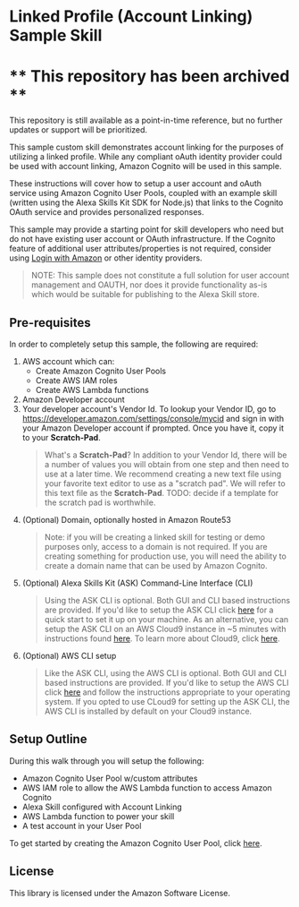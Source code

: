 # Linked Profile (Account Linking) Sample Skill

# ** This repository has been archived **
This repository is still available as a point-in-time reference, but no further updates or support will be prioritized.

This sample custom skill demonstrates account linking for the purposes of utilizing a linked profile.  While any compliant oAuth identity provider could be used with account linking, Amazon Cognito will be used in this sample.

These instructions will cover how to setup a user account and oAuth service using Amazon Cognito User Pools, coupled with an example skill (written using the Alexa Skills Kit SDK for Node.js) that links to the Cognito OAuth service and provides personalized responses.

This sample may provide a starting point for skill developers who need but do not have existing user account or OAuth infrastructure. If the Cognito feature of additional user attributes/properties is not required, consider using [Login with Amazon](https://login.amazon.com) or other identity providers.

> NOTE: This sample does not constitute a full solution for user account management and OAUTH, nor does it provide functionality as-is which would be suitable for publishing to the Alexa Skill store.

## Pre-requisites

In order to completely setup this sample, the following are required:

1. AWS account which can:
    * Create Amazon Cognito User Pools
    * Create AWS IAM roles
    * Create AWS Lambda functions
1. Amazon Developer account
1. Your developer account's Vendor Id. To lookup your Vendor ID, go to https://developer.amazon.com/settings/console/mycid and sign in with your Amazon Developer account if prompted. Once you have it, copy it to your **Scratch-Pad**.
    > What's a **Scratch-Pad**?  In addition to your Vendor Id, there will be a number of values you will obtain from one step and then need to use at a later time.  We recommend creating a new text file using your favorite text editor to use as a "scratch pad". We will refer to this text file as the **Scratch-Pad**.
TODO: decide if a template for the scratch pad is worthwhile.
1. (Optional) Domain, optionally hosted in Amazon Route53
    > Note: if you will be creating a linked skill for testing or demo purposes only, access to a domain is not required.  If you are creating something for production use, you will need the ability to create a domain name that can be used by Amazon Cognito.
1. (Optional) Alexa Skills Kit (ASK) Command-Line Interface (CLI)
    > Using the ASK CLI is optional.  Both GUI and CLI based instructions are provided. If you'd like to setup the ASK CLI click [here](https://alexa.design/cli-setup) for a quick start to set it up on your machine.  As an alternative, you can setup the ASK CLI on an AWS Cloud9 instance in ~5 minutes with instructions found [here](https://alexa.design/cli-cloud9). To learn more about Cloud9, click [here](https://aws.amazon.com/cloud9).
1. (Optional) AWS CLI setup
    > Like the ASK CLI, using the AWS CLI is optional.  Both GUI and CLI based instructions are provided.  If you'd like to setup the AWS CLI click [here](https://aws.amazon.com/cli) and follow the instructions appropriate to your operating system.  If you opted to use CLoud9 for setting up the ASK CLI, the AWS CLI is installed by default on your Cloud9 instance.

## Setup Outline

During this walk through you will setup the following:
* Amazon Cognito User Pool w/custom attributes
* AWS IAM role to allow the AWS Lambda function to access Amazon Cognito
* Alexa Skill configured with Account Linking
* AWS Lambda function to power your skill
* A test account in your User Pool

To get started by creating the Amazon Cognito User Pool, click [here](./instructions/setup-cognito.md).

## License

This library is licensed under the Amazon Software License.
